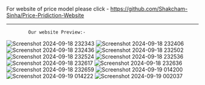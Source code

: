 For website of price model please click -
            https://github.com/Shakcham-Sinha/Price-Pridiction-Website
   ---------------------------         -------------------------------
            Our website Preview:-
![Screenshot 2024-09-18 232343](https://github.com/user-attachments/assets/d99022f9-75d7-414f-b0f6-fe433e1726dc)
![Screenshot 2024-09-18 232406](https://github.com/user-attachments/assets/744731af-6cb4-467f-83c9-1b46a47e1352)
![Screenshot 2024-09-18 232436](https://github.com/user-attachments/assets/0d08839c-aadd-401f-a69d-d3fcfc98545a)
![Screenshot 2024-09-18 232502](https://github.com/user-attachments/assets/9613f248-08bb-45ad-ae05-fdbdeaca5c0a)
![Screenshot 2024-09-18 232524](https://github.com/user-attachments/assets/5da2ab70-2aab-4d0b-ab2a-eb62aded3822)
![Screenshot 2024-09-18 232536](https://github.com/user-attachments/assets/4154e032-4338-49c7-aebc-835a74edf08a)
![Screenshot 2024-09-18 232617](https://github.com/user-attachments/assets/a13434dd-8287-4d6b-94cb-1cb9b0ed9453)
![Screenshot 2024-09-18 232636](https://github.com/user-attachments/assets/3c47d987-94b3-4843-9656-dc2fdb3682aa)
![Screenshot 2024-09-18 232659](https://github.com/user-attachments/assets/52badc59-e565-4fad-b1aa-1e8038d6f8eb)
![Screenshot 2024-09-19 014200](https://github.com/user-attachments/assets/f421e889-2caa-4da9-a83e-ed56e9565799)
![Screenshot 2024-09-19 014222](https://github.com/user-attachments/assets/0e13faba-2a07-42ae-affa-769247a5d370)
![Screenshot 2024-09-19 002037](https://github.com/user-attachments/assets/bf4acd49-6137-4083-a108-01615be48d6a)

          
            
            
